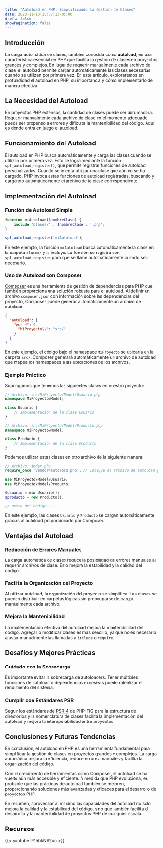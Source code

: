 ```yaml
---
title: "Autoload en PHP: Simplificando la Gestión de Clases"
date: 2023-11-13T15:57:13-05:00
draft: false
showPagination: false
---
```


## Introducción

La carga automática de clases, también conocida como **autoload**, es una característica esencial en PHP que facilita la gestión de clases en proyectos grandes y complejos. En lugar de requerir manualmente cada archivo de clase, el autoload permite cargar automáticamente las clases necesarias cuando se utilizan por primera vez. En este artículo, exploraremos en profundidad el autoload en PHP, su importancia y cómo implementarlo de manera efectiva.

## La Necesidad del Autoload

En proyectos PHP extensos, la cantidad de clases puede ser abrumadora. Requerir manualmente cada archivo de clase en el momento adecuado puede ser propenso a errores y dificulta la mantenibilidad del código. Aquí es donde entra en juego el autoload.

## Funcionamiento del Autoload

El autoload en PHP busca automáticamente y carga las clases cuando se utilizan por primera vez. Esto se logra mediante la función `spl_autoload_register()`, que permite registrar funciones de autoload personalizadas. Cuando se intenta utilizar una clase que aún no se ha cargado, PHP invoca estas funciones de autoload registradas, buscando y cargando automáticamente el archivo de la clase correspondiente.

## Implementación del Autoload

### Función de Autoload Simple

```php
function miAutoload($nombreClase) {
    include 'clases/' . $nombreClase . '.php';
}

spl_autoload_register('miAutoload');
```

En este ejemplo, la función `miAutoload` busca automáticamente la clase en la carpeta `clases/` y la incluye. La función se registra con `spl_autoload_register` para que se llame automáticamente cuando sea necesario.

### Uso de Autoload con Composer

[Composer](https://getcomposer.org/) es una herramienta de gestión de dependencias para PHP que también proporciona una solución robusta para el autoload. Al definir un archivo `composer.json` con información sobre las dependencias del proyecto, Composer puede generar automáticamente un archivo de autoload.

```json
{
  "autoload": {
    "psr-4": {
      "MiProyecto\\": "src/"
    }
  }
}
```

En este ejemplo, el código bajo el namespace `MiProyecto` se ubicaría en la carpeta `src/`. Composer generará automáticamente un archivo de autoload que mapea los namespaces a las ubicaciones de los archivos.

### Ejemplo Práctico

Supongamos que tenemos las siguientes clases en nuestro proyecto:

```php
// Archivo: src/MiProyecto/Model/Usuario.php
namespace MiProyecto\Model;

class Usuario {
    // Implementación de la clase Usuario
}
```

```php
// Archivo: src/MiProyecto/Model/Producto.php
namespace MiProyecto\Model;

class Producto {
    // Implementación de la clase Producto
}
```

Podemos utilizar estas clases en otro archivo de la siguiente manera:

```php
// Archivo: index.php
require_once 'vendor/autoload.php'; // Incluye el archivo de autoload generado por Composer

use MiProyecto\Model\Usuario;
use MiProyecto\Model\Producto;

$usuario = new Usuario();
$producto = new Producto();

// Resto del código...
```

En este ejemplo, las clases `Usuario` y `Producto` se cargan automáticamente gracias al autoload proporcionado por Composer.

## Ventajas del Autoload

### Reducción de Errores Manuales

La carga automática de clases reduce la posibilidad de errores manuales al requerir archivos de clase. Esto mejora la estabilidad y la calidad del código.

### Facilita la Organización del Proyecto

Al utilizar autoload, la organización del proyecto se simplifica. Las clases se pueden distribuir en carpetas lógicas sin preocuparse de cargar manualmente cada archivo.

### Mejora la Mantenibilidad

La implementación efectiva del autoload mejora la mantenibilidad del código. Agregar o modificar clases es más sencillo, ya que no es necesario ajustar manualmente las llamadas a `include` o `require`.

## Desafíos y Mejores Prácticas

### Cuidado con la Sobrecarga

Es importante evitar la sobrecarga de autoloaders. Tener múltiples funciones de autoload o dependencias excesivas puede ralentizar el rendimiento del sistema.

### Cumplir con Estándares PSR

Seguir los estándares de [PSR-4](https://www.php-fig.org/psr/psr-4/) de PHP-FIG para la estructura de directorios y la nomenclatura de clases facilita la implementación del autoload y mejora la interoperabilidad entre proyectos.

## Conclusiones y Futuras Tendencias

En conclusión, el autoload en PHP es una herramienta fundamental para simplificar la gestión de clases en proyectos grandes y complejos. La carga automática mejora la eficiencia, reduce errores manuales y facilita la organización del código.

Con el crecimiento de herramientas como Composer, el autoload se ha vuelto aún más accesible y eficiente. A medida que PHP evoluciona, es probable que las prácticas de autoload también se mejoren, proporcionando soluciones más avanzadas y eficaces para el desarrollo de proyectos PHP.

En resumen, aprovechar al máximo las capacidades del autoload no solo mejora la calidad y la estabilidad del código, sino que también facilita el desarrollo y la mantenibilidad de proyectos PHP de cualquier escala.

## Recursos

{{< youtube lP1hbkNA2uc >}}

